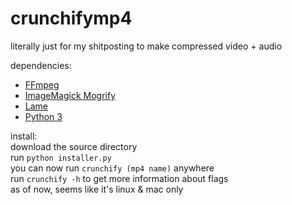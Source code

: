 # crunchifymp4
literally just for my shitposting to make compressed video + audio

dependencies:
<ul>
<li><a href="https://ffmpeg.org/">FFmpeg</a> </li>
<li> <a href="https://imagemagick.org/script/mogrify.php"> ImageMagick Mogrify</a> </li>
<li> <a href="https://lame.sourceforge.io/"> Lame </a> </li>
<li> <a href="https://www.python.org/"> Python 3 </a> </li>
</ul>

install:<br>
download the source directory <br>
run ```python installer.py``` <br>
you can now run ```crunchify (mp4 name)``` anywhere <br>
run ```crunchify -h``` to get more information about flags <br>
as of now, seems like it's linux & mac only
